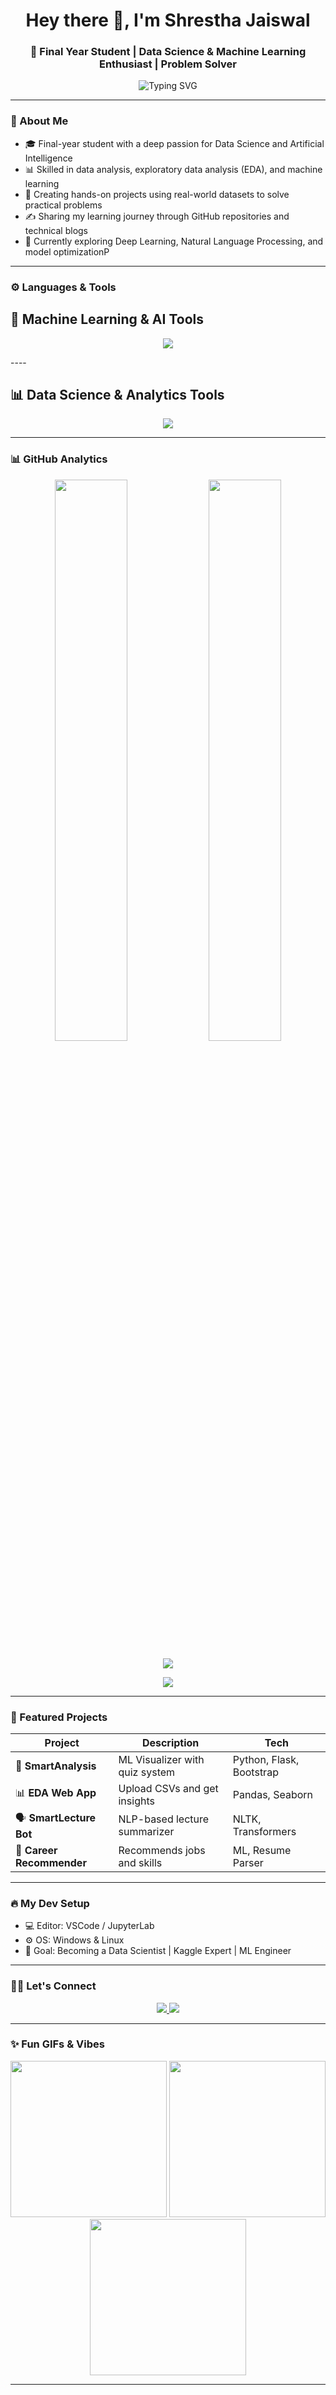 <h1 align="center">Hey there 👋, I'm Shrestha Jaiswal</h1>
<h3 align="center">🚀 Final Year Student | Data Science & Machine Learning Enthusiast | Problem Solver</h3>

<p align="center">
  <img src="https://readme-typing-svg.demolab.com?font=JetBrains+Mono&pause=800&color=00BFFF&center=true&vCenter=true&width=500&lines=Final+Year+Student+in+Data+Science;Exploring+ML%2C+AI+%26+Analytics;Transforming+Data+into+Decisions;Lifelong+Learner+%7C+Code+%26+Curiosity" alt="Typing SVG" />
</p>



---

### 🧠 About Me

- 🎓 Final-year student with a deep passion for Data Science and Artificial Intelligence  
- 📊 Skilled in data analysis, exploratory data analysis (EDA), and machine learning  
- 🧪 Creating hands-on projects using real-world datasets to solve practical problems  
- ✍️ Sharing my learning journey through GitHub repositories and technical blogs  
- 🌱 Currently exploring Deep Learning, Natural Language Processing, and model optimizationP

---

### ⚙️ Languages & Tools
<h2>🤖 Machine Learning & AI Tools</h2>
<p align="center">
  <img src="https://skillicons.dev/icons?i=python,sklearn,tensorflow,keras,opencv,jupyter,vscode,github&perline=6" />
</p>
----
<h2>📊 Data Science & Analytics Tools</h2>
<p align="center">
  <img src="https://skillicons.dev/icons?i=python,r,pandas,numpy,sql,tableau,powerbi,excel&perline=6" />
</p>


---

### 📊 GitHub Analytics

<p align="center">
  <img src="https://github-readme-stats.vercel.app/api?username=Shrestha04&show_icons=true&theme=radical" width="48%"/>
  <img src="https://github-readme-streak-stats.herokuapp.com/?user=Shrestha04&theme=radical" width="48%" />
</p>

<p align="center">
  <img src="https://github-profile-trophy.vercel.app/?username=Shrestha04&theme=dracula&row=1&column=7" />
</p>

<p align="center">
  <img src="https://github-readme-activity-graph.vercel.app/graph?username=Shrestha04&theme=react-dark&area=true&hide_border=true" />
</p>

---

### 🌟 Featured Projects

| Project | Description | Tech |
|--------|-------------|------|
| 🧠 **SmartAnalysis** | ML Visualizer with quiz system | Python, Flask, Bootstrap |
| 📊 **EDA Web App** | Upload CSVs and get insights | Pandas, Seaborn |
| 🗣️ **SmartLecture Bot** | NLP-based lecture summarizer | NLTK, Transformers |
| 🧭 **Career Recommender** | Recommends jobs and skills | ML, Resume Parser |

---

### 🔥 My Dev Setup

- 💻 Editor: VSCode / JupyterLab  
- ⚙️ OS: Windows & Linux  
- 🎯 Goal: Becoming a Data Scientist | Kaggle Expert | ML Engineer  



---

### 🧑‍💼 Let's Connect

<p align="center">
  <a href="https://www.linkedin.com/in/shrestha-jaiswal-b44b41251/" target="_blank">
    <img src="https://img.shields.io/badge/LinkedIn-blue?style=for-the-badge&logo=linkedin&logoColor=white" />
  </a>
  <a href="shrestha.jaiswal04@gmail.com">
    <img src="https://img.shields.io/badge/Gmail-D14836?style=for-the-badge&logo=gmail&logoColor=white" />
  </a>
</p>

---

### ✨ Fun GIFs & Vibes

<p align="center">
  <img src="https://media.giphy.com/media/f3iwJFOVOwuy7K6FFw/giphy.gif" width="250" />
  <img src="https://media.giphy.com/media/SWoSkN6DxTszqIKEqv/giphy.gif" width="250" />
  <img src="https://media.giphy.com/media/qgQUggAC3Pfv687qPC/giphy.gif" width="250" />
</p>

---




